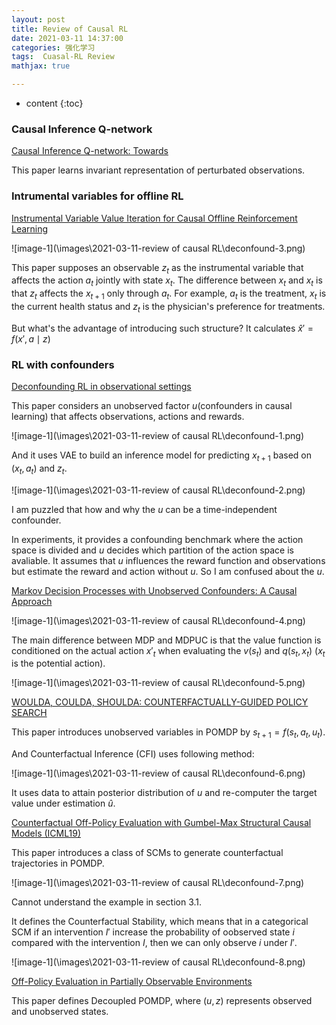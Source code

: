 ```yaml
---
layout: post
title: Review of Causal RL
date: 2021-03-11 14:37:00
categories: 强化学习
tags:  Cuasal-RL Review
mathjax: true

---
```


* content
{:toc}

### Causal Inference Q-network
[Causal Inference Q-network: Towards]()

This paper learns invariant representation of perturbated observations.


### Intrumental variables for offline RL

[Instrumental Variable Value Iteration for Causal Offline Reinforcement Learning]()

![image-1](\images\2021-03-11-review of causal RL\deconfound-3.png)

This paper supposes an observable $z_t$ as the instrumental variable that affects the action $a_t$ jointly with state $x_t$. The difference between $x_t$ and $x_t$ is that $z_t$ affects the $x_{t+1}$ only through $a_t$. For example, $a_t$ is the treatment, $x_t$ is the current health status and $z_t$ is the physician's preference for treatments.

But what's the advantage of introducing such structure? It calculates $\hat{x}'=f(x',a\mid z)$


### RL with confounders

[Deconfounding RL in observational settings]()

This paper considers an unobserved factor $u$(confounders in causal learning) that affects observations, actions and rewards.

![image-1](\images\2021-03-11-review of causal RL\deconfound-1.png)

And it uses VAE to build an inference model for predicting $x_{t+1}$ based on $(x_t,a_t)$ and $z_t$.

![image-1](\images\2021-03-11-review of causal RL\deconfound-2.png)

I am puzzled that how and why the $u$ can be a time-independent confounder. 

In experiments, it provides a confounding benchmark where the action space is divided and $u$ decides which partition of the action space is avaliable. It assumes that $u$ influences the reward function and observations but estimate the reward and action without $u$. So I am confused about the $u$.

[Markov Decision Processes with Unobserved Confounders: A Causal Approach]()

![image-1](\images\2021-03-11-review of causal RL\deconfound-4.png)

The main difference between MDP and MDPUC is that the value function is conditioned on the actual action $x'_t$ when evaluating the $v(s_t)$ and $q(s_t,x_t)$ ($x_t$ is the potential action).

![image-1](\images\2021-03-11-review of causal RL\deconfound-5.png)

[WOULDA, COULDA, SHOULDA: COUNTERFACTUALLY-GUIDED POLICY SEARCH]()

This paper introduces unobserved variables in POMDP by $s_{t+1}=f(s_t,a_t,u_t)$.

And Counterfactual Inference (CFI) uses following method:

![image-1](\images\2021-03-11-review of causal RL\deconfound-6.png)

It uses data to attain posterior distribution of $u$ and re-computer the target value under estimation $\hat{u}$.

[Counterfactual Off-Policy Evaluation with Gumbel-Max Structural Causal Models (ICML19)](https://arxiv.org/abs/1905.05824)

This paper introduces a class of SCMs to generate counterfactual trajectories in POMDP.

![image-1](\images\2021-03-11-review of causal RL\deconfound-7.png)

Cannot understand the example in section 3.1.

It defines the Counterfactual Stability, which means that in a categorical SCM if an intervention $I'$ increase the probability of oobserved state $i$ compared with the intervention $I$, then we can only observe $i$ under $I'$.

![image-1](\images\2021-03-11-review of causal RL\deconfound-8.png)


[Off-Policy Evaluation in Partially Observable Environments](https://arxiv.org/pdf/1909.03739.pdf)

This paper defines Decoupled POMDP, where $(u,z)$ represents observed and unobserved states.
